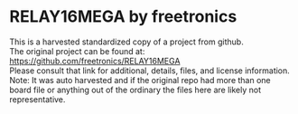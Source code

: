 
# RELAY16MEGA by freetronics  
This is a harvested standardized copy of a project from github.  
The original project can be found at:  
https://github.com/freetronics/RELAY16MEGA  
Please consult that link for additional, details, files, and license information.  
Note: It was auto harvested and if the original repo had more than one board file or anything out of the ordinary the files here are likely not representative.  
    